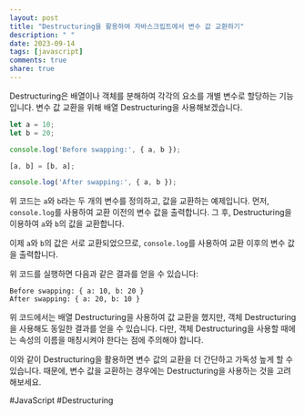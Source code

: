 ```yaml
---
layout: post
title: "Destructuring을 활용하여 자바스크립트에서 변수 값 교환하기"
description: " "
date: 2023-09-14
tags: [javascript]
comments: true
share: true
---
```


Destructuring은 배열이나 객체를 분해하여 각각의 요소를 개별 변수로 할당하는 기능입니다. 변수 값 교환을 위해 배열 Destructuring을 사용해보겠습니다.

```javascript
let a = 10;
let b = 20;

console.log('Before swapping:', { a, b });

[a, b] = [b, a];

console.log('After swapping:', { a, b });
```

위 코드는 `a`와 `b`라는 두 개의 변수를 정의하고, 값을 교환하는 예제입니다. 먼저, `console.log`를 사용하여 교환 이전의 변수 값을 출력합니다. 그 후, Destructuring을 이용하여 `a`와 `b`의 값을 교환합니다. 

이제 `a`와 `b`의 값은 서로 교환되었으므로, `console.log`를 사용하여 교환 이후의 변수 값을 출력합니다.

위 코드를 실행하면 다음과 같은 결과를 얻을 수 있습니다:

```
Before swapping: { a: 10, b: 20 }
After swapping: { a: 20, b: 10 }
```

위 코드에서는 배열 Destructuring을 사용하여 값 교환을 했지만, 객체 Destructuring을 사용해도 동일한 결과를 얻을 수 있습니다. 다만, 객체 Destructuring을 사용할 때에는 속성의 이름을 매칭시켜야 한다는 점에 주의해야 합니다.

이와 같이 Destructuring을 활용하면 변수 값의 교환을 더 간단하고 가독성 높게 할 수 있습니다. 때문에, 변수 값을 교환하는 경우에는 Destructuring을 사용하는 것을 고려해보세요.

#JavaScript #Destructuring